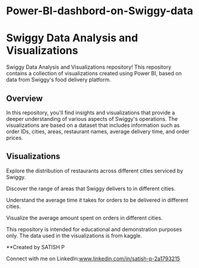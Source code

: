 # Power-BI-dashbord-on-Swiggy-data

# Swiggy Data Analysis and Visualizations

Swiggy Data Analysis and Visualizations repository! This repository contains a collection of visualizations created using Power BI, based on data from Swiggy's food delivery platform.

## Overview

In this repository, you'll find insights and visualizations that provide a deeper understanding of various aspects of Swiggy's operations. The visualizations are based on a dataset that includes information such as order IDs, cities, areas, restaurant names, average delivery time, and order prices.

## Visualizations

Explore the distribution of restaurants across different cities serviced by Swiggy.

Discover the range of areas that Swiggy delivers to in different cities.

Understand the average time it takes for orders to be delivered in different cities.

Visualize the average amount spent on orders in different cities.


This repository is intended for educational and demonstration purposes only. The data used in the visualizations is from kaggle.

**Created by SATISH P

Connect with me on LinkedIn:www.linkedin.com/in/satish-p-2a1793215
